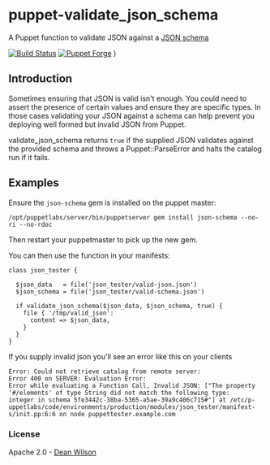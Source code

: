 # puppet-validate\_json_schema #

A Puppet function to validate JSON against a [JSON schema](http://json-schema.org/)

[![Build Status](https://travis-ci.org/deanwilson/puppet-validate_json_schema.svg?branch=master)](https://travis-ci.org/deanwilson/puppet-validate_json_schema
)
[![Puppet Forge](https://img.shields.io/puppetforge/v/deanwilson/validate_json_schema.svg)](https://forge.puppetlabs.com/deanwilson/validate_json_schema)
)

## Introduction ##

Sometimes ensuring that JSON is valid isn't enough. You could need to
assert the presence of certain values and ensure they are specific
types. In those cases validating your JSON against a schema can help
prevent you deploying well formed but invalid JSON from Puppet.

validate\_json_schema returns `true` if the supplied JSON validates
against the provided schema and throws a Puppet::ParseError and halts
the catalog run if it fails.

## Examples ##

Ensure the `json-schema` gem is installed on the puppet master:

    /opt/puppetlabs/server/bin/puppetserver gem install json-schema --no-ri --no-rdoc

Then restart your puppetmaster to pick up the new gem.

You can then use the function in your manifests:

    class json_tester {

      $json_data   = file('json_tester/valid-json.json')
      $json_schema = file('json_tester/valid-schema.json')

      if validate_json_schema($json_data, $json_schema, true) {
        file { '/tmp/valid_json':
          content => $json_data,
        }
      }
    }

If you supply invalid json you'll see an error like this on your clients 

    Error: Could not retrieve catalog from remote server:
    Error 400 on SERVER: Evaluation Error: 
    Error while evaluating a Function Call, Invalid JSON: ["The property
    '#/elements' of type String did not match the following type:
    integer in schema 5fe3442c-38ba-5365-a5ae-39a9c406c715#"] at /etc/p-
    uppetlabs/code/environments/production/modules/json_tester/manifest-
    s/init.pp:6:6 on node puppettester.example.com


### License ###

Apache 2.0 - [Dean Wilson](http://www.unixdaemon.net) 
